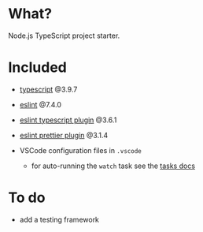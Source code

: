 # What?

Node.js TypeScript project starter.

# Included

- [typescript](https://www.typescriptlang.org/) @3.9.7

- [eslint](https://eslint.org/docs/user-guide/getting-started) @7.4.0

- [eslint typescript plugin](https://github.com/typescript-eslint/typescript-eslint/tree/master/packages/eslint-plugin) @3.6.1

- [eslint prettier plugin](https://prettier.io/docs/en/integrating-with-linters.html#recommended-configuration) @3.1.4

- VSCode configuration files in `.vscode`
  - for auto-running the `watch` task see the [tasks docs](https://code.visualstudio.com/docs/editor/tasks#_run-behavior)

# To do

- add a testing framework
